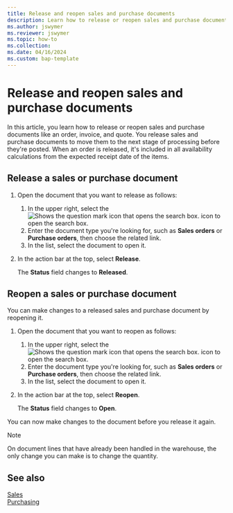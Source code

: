 ```yaml
---
title: Release and reopen sales and purchase documents
description: Learn how to release or reopen sales and purchase documents like order, invoices, and quotes.
ms.author: jswymer
ms.reviewer: jswymer
ms.topic: how-to
ms.collection: 
ms.date: 04/16/2024
ms.custom: bap-template
---
```


# Release and reopen sales and purchase documents

In this article, you learn how to release or reopen sales and purchase documents like an order, invoice, and quote. You release sales and purchase documents to move them to the next stage of processing before they're posted. When an order is released, it's included in all availability calculations from the expected receipt date of the items.

## Release a sales or purchase document

1. Open the document that you want to release as follows:

   1. In the upper right, select the ![Shows the question mark icon that opens the search box.](media/ui-search/search_small.png) icon to open the search box.
   1. Enter the document type you're looking for, such as **Sales orders** or **Purchase orders**, then choose the related link.
   1. In the list, select the document to open it.
1. In the action bar at the top, select **Release**.

   The **Status** field changes to **Released**.

## Reopen a sales or purchase document

You can make changes to a released sales and purchase document by reopening it.

1. Open the document that you want to reopen as follows:

   1. In the upper right, select the ![Shows the question mark icon that opens the search box.](media/ui-search/search_small.png) icon to open the search box.
   1. Enter the document type you're looking for, such as **Sales orders** or **Purchase orders**, then choose the related link.
   1. In the list, select the document to open it.
1. In the action bar at the top, select **Reopen**.

   The **Status** field changes to **Open**.

You can now make changes to the document before you release it again.

> [!NOTE]
> On document lines that have already been handled in the warehouse, the only change you can make is to change the quantity.

## See also
  
[Sales](sales-manage-sales.md)  
[Purchasing](purchasing-manage-purchasing.md)  